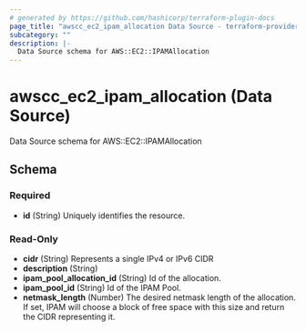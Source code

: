 ```yaml
---
# generated by https://github.com/hashicorp/terraform-plugin-docs
page_title: "awscc_ec2_ipam_allocation Data Source - terraform-provider-awscc"
subcategory: ""
description: |-
  Data Source schema for AWS::EC2::IPAMAllocation
---
```


# awscc_ec2_ipam_allocation (Data Source)

Data Source schema for AWS::EC2::IPAMAllocation



<!-- schema generated by tfplugindocs -->
## Schema

### Required

- **id** (String) Uniquely identifies the resource.

### Read-Only

- **cidr** (String) Represents a single IPv4 or IPv6 CIDR
- **description** (String)
- **ipam_pool_allocation_id** (String) Id of the allocation.
- **ipam_pool_id** (String) Id of the IPAM Pool.
- **netmask_length** (Number) The desired netmask length of the allocation. If set, IPAM will choose a block of free space with this size and return the CIDR representing it.


